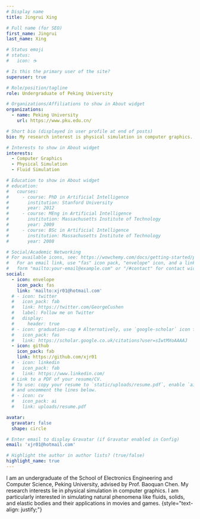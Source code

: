 ```yaml
---
# Display name
title: Jingrui Xing

# Full name (for SEO)
first_name: Jingrui
last_name: Xing

# Status emoji
# status:
#   icon: ☕️

# Is this the primary user of the site?
superuser: true

# Role/position/tagline
role: Undergraduate of Peking University

# Organizations/Affiliations to show in About widget
organizations:
  - name: Peking University
    url: https://www.pku.edu.cn/

# Short bio (displayed in user profile at end of posts)
bio: My research interest is physical simulation in computer graphics.

# Interests to show in About widget
interests:
  - Computer Graphics
  - Physical Simulation
  - Fluid Simulation

# Education to show in About widget
# education:
#   courses:
#     - course: PhD in Artificial Intelligence
#       institution: Stanford University
#       year: 2012
#     - course: MEng in Artificial Intelligence
#       institution: Massachusetts Institute of Technology
#       year: 2009
#     - course: BSc in Artificial Intelligence
#       institution: Massachusetts Institute of Technology
#       year: 2008

# Social/Academic Networking
# For available icons, see: https://wowchemy.com/docs/getting-started/page-builder/#icons
#   For an email link, use "fas" icon pack, "envelope" icon, and a link in the
#   form "mailto:your-email@example.com" or "/#contact" for contact widget.
social:
  - icon: envelope
    icon_pack: fas
    link: 'mailto:xjr01@hotmail.com'
  # - icon: twitter
  #   icon_pack: fab
  #   link: https://twitter.com/GeorgeCushen
  #   label: Follow me on Twitter
  #   display:
  #     header: true
  # - icon: graduation-cap # Alternatively, use `google-scholar` icon from `ai` icon pack
  #   icon_pack: fas
  #   link: https://scholar.google.co.uk/citations?user=sIwtMXoAAAAJ
  - icon: github
    icon_pack: fab
    link: https://github.com/xjr01
  # - icon: linkedin
  #   icon_pack: fab
  #   link: https://www.linkedin.com/
  # Link to a PDF of your resume/CV.
  # To use: copy your resume to `static/uploads/resume.pdf`, enable `ai` icons in `params.yaml`,
  # and uncomment the lines below.
  # - icon: cv
  #   icon_pack: ai
  #   link: uploads/resume.pdf

avatar:
  gravatar: false
  shape: circle

# Enter email to display Gravatar (if Gravatar enabled in Config)
email: 'xjr01@hotmail.com'

# Highlight the author in author lists? (true/false)
highlight_name: true
---
```


I am an undergraduate of the School of Electronics Engineering and Computer Science, Peking University, advised by Prof. Baoquan Chen. My research interests lie in physical simulation in computer graphics. I am particularly interested in simulating natural phenomena like fluids, solids, and elastic bodies and their applications in movies and games.
{style="text-align: justify;"}
